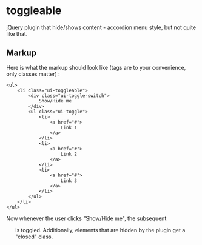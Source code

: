 # toggleable

jQuery plugin that hide/shows content - accordion menu style, but not quite like that.

## Markup

Here is what the markup should look like (tags are to your convenience, only classes matter) :

```
<ul>
	<li class="ui-toggleable">
		<div class="ui-toggle-switch">
			Show/Hide me
		</div>
		<ul class="ui-toggle">
			<li>
				<a href="#">
					Link 1
				</a>
			</li>
			<li>
				<a href="#">
					Link 2
				</a>
			</li>
			<li>
				<a href="#">
					Link 3
				</a>
			</li>
		</ul>
	</li>
</ul>
```

Now whenever the user clicks "Show/Hide me", the subsequent <ul> is toggled. Additionally, elements 
that are hidden by the plugin get a "closed" class.